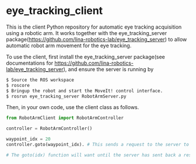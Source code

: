 # eye_tracking_client
This is the client Python repository for automatic eye tracking acquisition using a robotic arm. It works together with the eye_tracking_server package(https://github.com/lina-robotics-lab/eye_tracking_server) to allow automatic robot arm movement for the eye tracking.

To use the client, first install the eye_tracking_server package(see documentations for https://github.com/lina-robotics-lab/eye_tracking_server), and ensure the server is running by 
```bash
$ Source the ROS workspace
$ roscore
$ Bringup the robot and start the MoveIt! control interface.
$ rosrun eye_tracking_server RobotArmServer.py
```
Then, in your own code, use the client class as follows.

```python
from RobotArmClient import RobotArmController

controller = RobotArmController()

waypoint_idx = 20
controller.goto(waypoint_idx). # This sends a request to the server to move the robot arm to the 20th waypoint. 

# The goto(idx) function will want until the server has sent back a result before moving on to the next line of code.
```
